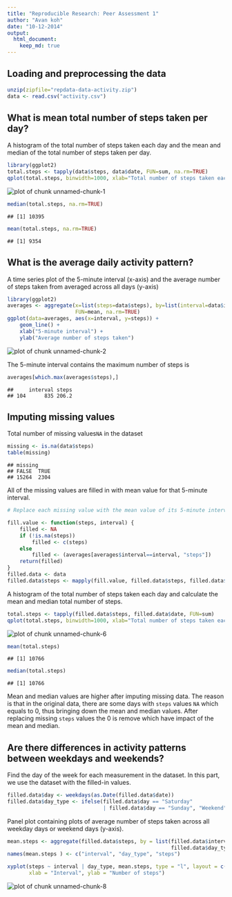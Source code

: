 ```yaml
---
title: "Reproducible Research: Peer Assessment 1"
author: "Avan koh"
date: "10-12-2014"
output: 
  html_document:
    keep_md: true
---
```

## Loading and preprocessing the data

```r
unzip(zipfile="repdata-data-activity.zip")
data <- read.csv("activity.csv")
```

## What is mean total number of steps taken per day?

A histogram of the total number of steps taken each day and the mean and median of the total number of steps taken per day.



```r
library(ggplot2)
total.steps <- tapply(data$steps, data$date, FUN=sum, na.rm=TRUE)
qplot(total.steps, binwidth=1000, xlab="Total number of steps taken each day")
```

![plot of chunk unnamed-chunk-1](figure/unnamed-chunk-1.png) 

```r
median(total.steps, na.rm=TRUE)
```

```
## [1] 10395
```

```r
mean(total.steps, na.rm=TRUE)
```

```
## [1] 9354
```

## What is the average daily activity pattern?

A time series plot of the 5-minute interval (x-axis) and the average number of steps taken from averaged across all days (y-axis)


```r
library(ggplot2)
averages <- aggregate(x=list(steps=data$steps), by=list(interval=data$interval),
                      FUN=mean, na.rm=TRUE)
ggplot(data=averages, aes(x=interval, y=steps)) +
    geom_line() +
    xlab("5-minute interval") +
    ylab("Average number of steps taken")
```

![plot of chunk unnamed-chunk-2](figure/unnamed-chunk-2.png) 

The 5-minute interval contains the maximum number of steps is


```r
averages[which.max(averages$steps),]
```

```
##     interval steps
## 104      835 206.2
```

## Imputing missing values

Total number of missing values`NA` in the dataset


```r
missing <- is.na(data$steps)
table(missing)
```

```
## missing
## FALSE  TRUE 
## 15264  2304
```

All of the missing values are filled in with mean value for that 5-minute
interval.


```r
# Replace each missing value with the mean value of its 5-minute interval

fill.value <- function(steps, interval) {
    filled <- NA
    if (!is.na(steps))
        filled <- c(steps)
    else
        filled <- (averages[averages$interval==interval, "steps"])
    return(filled)
}
filled.data <- data
filled.data$steps <- mapply(fill.value, filled.data$steps, filled.data$interval)
```
A histogram of the total number of steps taken each day and calculate the mean and median total number of steps.


```r
total.steps <- tapply(filled.data$steps, filled.data$date, FUN=sum)
qplot(total.steps, binwidth=1000, xlab="Total number of steps taken each day")
```

![plot of chunk unnamed-chunk-6](figure/unnamed-chunk-6.png) 

```r
mean(total.steps)
```

```
## [1] 10766
```

```r
median(total.steps)
```

```
## [1] 10766
```

Mean and median values are higher after imputing missing data. The reason is
that in the original data, there are some days with `steps` values `NA` which equals to 0, thus bringing down the mean and median values. After replacing missing `steps` values the 0 is remove which have impact of the mean and median.

## Are there differences in activity patterns between weekdays and weekends?

Find the day of the week for each measurement in the dataset. In
this part, we use the dataset with the filled-in values.



```r
filled.data$day <- weekdays(as.Date(filled.data$date))
filled.data$day_type <- ifelse(filled.data$day == "Saturday" 
                               | filled.data$day == "Sunday", "Weekend", "Weekday")
```

Panel plot containing plots of average number of steps taken across all weekday days or weekend days (y-axis).


```r
mean.steps <- aggregate(filled.data$steps, by = list(filled.data$interval, 
                                                     filled.data$day_type), mean)
names(mean.steps ) <- c("interval", "day_type", "steps")

xyplot(steps ~ interval | day_type, mean.steps, type = "l", layout = c(1, 2), 
       xlab = "Interval", ylab = "Number of steps")
```

![plot of chunk unnamed-chunk-8](figure/unnamed-chunk-8.png) 
